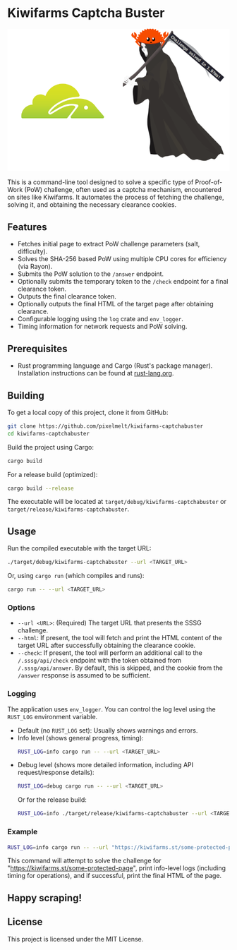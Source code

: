 # Kiwifarms Captcha Buster

![Rust logo](./assets/rusty.png)

This is a command-line tool designed to solve a specific type of Proof-of-Work (PoW) challenge, often used as a captcha mechanism, encountered on sites like Kiwifarms. It automates the process of fetching the challenge, solving it, and obtaining the necessary clearance cookies.

## Features

-   Fetches initial page to extract PoW challenge parameters (salt, difficulty).
-   Solves the SHA-256 based PoW using multiple CPU cores for efficiency (via Rayon).
-   Submits the PoW solution to the `/answer` endpoint.
-   Optionally submits the temporary token to the `/check` endpoint for a final clearance token.
-   Outputs the final clearance token.
-   Optionally outputs the final HTML of the target page after obtaining clearance.
-   Configurable logging using the `log` crate and `env_logger`.
-   Timing information for network requests and PoW solving.

## Prerequisites

-   Rust programming language and Cargo (Rust's package manager). Installation instructions can be found at [rust-lang.org](https://www.rust-lang.org/tools/install).

## Building

To get a local copy of this project, clone it from GitHub:

```bash
git clone https://github.com/pixelmelt/kiwifarms-captchabuster
cd kiwifarms-captchabuster
```

Build the project using Cargo:

```bash
cargo build
```

For a release build (optimized):

```bash
cargo build --release
```

The executable will be located at `target/debug/kiwifarms-captchabuster` or `target/release/kiwifarms-captchabuster`.

## Usage

Run the compiled executable with the target URL:

```bash
./target/debug/kiwifarms-captchabuster --url <TARGET_URL>
```

Or, using `cargo run` (which compiles and runs):

```bash
cargo run -- --url <TARGET_URL>
```

### Options

-   `--url <URL>`: (Required) The target URL that presents the SSSG challenge.
-   `--html`: If present, the tool will fetch and print the HTML content of the target URL after successfully obtaining the clearance cookie.
-   `--check`: If present, the tool will perform an additional call to the `/.sssg/api/check` endpoint with the token obtained from `/.sssg/api/answer`. By default, this is skipped, and the cookie from the `/answer` response is assumed to be sufficient.

### Logging

The application uses `env_logger`. You can control the log level using the `RUST_LOG` environment variable.

-   Default (no `RUST_LOG` set): Usually shows warnings and errors.
-   Info level (shows general progress, timing):
    ```bash
    RUST_LOG=info cargo run -- --url <TARGET_URL>
    ```
-   Debug level (shows more detailed information, including API request/response details):
    ```bash
    RUST_LOG=debug cargo run -- --url <TARGET_URL>
    ```
    Or for the release build:
    ```bash
    RUST_LOG=info ./target/release/kiwifarms-captchabuster --url <TARGET_URL>
    ```

### Example

```bash
RUST_LOG=info cargo run -- --url "https://kiwifarms.st/some-protected-page" --html
```

This command will attempt to solve the challenge for "https://kiwifarms.st/some-protected-page", print info-level logs (including timing for operations), and if successful, print the final HTML of the page.

## Happy scraping!

## License

This project is licensed under the MIT License.
